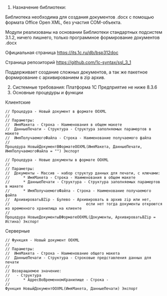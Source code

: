 1. Назначение библиотеки:

  Библиотека необходима для создания документов .docx с помощью формата Office Open XML, без участия COM-объекта.
  
  Модули реализованы на основании Библиотеки стандартных подсистем 3.1.2, ничего лишнего, только программное формирование документов .docx
  
  Официальная страница https://its.1c.ru/db/bsp312doc
  
  Страница репозиторий https://github.com/1c-syntax/ssl_3_1
  
  Поддерживает создание сложных документов, а так же пакетное формирование с архивированием в zip архив.
  
2. Системные требования: Платформа 1С Предприятие не ниже 8.3.6
3. Основные процедуры и функции

Клиентские
```bsl
// Процедура - Новый документ в формате OOXML
//
// Параметры:
//  ИмяМакета - Строка - Наименования в общем макете
//  ДанныеПечати - Структура - Структура заполняемых парамертов в макете
//  ИмяПолучаемогоФайла - Строка - Наименование получаемого файла 
//
Процедура НовыйДокументВФорматеOOXML(ИмяМакета, ДанныеПечати, ИмяПолучаемогоФайла = "") Экспорт
```
```bsl
// Процедура - Новые документы в формате OOXML
//
// Параметры:
//  Документы - Массив - набор структур данных для печати, с ключами:
// 	 	* ИмяМакета - Строка - Наименования в общем макете
//   	* ДанныеПечати - Структура - Структура заполняемых парамертов в макете
//		* ИмяПолучаемогоФайла - Строка - Наименование получаемого файла
//  АрхивироватьВZip - Булево - Архивировать в архив zip или нет,
//									если нет тогда документы откроются из временного хранилища на клиенте
//
Процедура НовыеДокументыВФорматеOOXML(Документы, АрхивироватьВZip = Истина) Экспорт

```
Серверные
```bsl
// Функция - Новый документ OOXML
//
// Параметры:
//  ИмяМакета - Строка - Наименование общего макета
//  ДанныеПечати - Структура - Строковые представления данных для печати
// 
// Возвращаемое значение:
//   - Структура
//		* АдресВоВременномХранилище - Строка - 
//
Функция НовыйДокументOOXML(ИмяМакета, ДанныеПечати) Экспорт  

```
